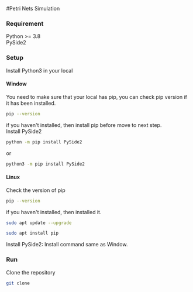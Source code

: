 #Petri Nets Simulation 

### Requirement 
Python >= 3.8 
\
PySide2

### Setup 
Install Python3 in your local

#### Window
You need to make sure that your local has pip, you can check pip version if it has been installed. 
```sh
pip --version
```
if you haven't installed, then install pip before move to next step.
\
Install PySide2
```sh
python -m pip install PySide2
```
or
```sh
python3 -m pip install PySide2
```
#### Linux
Check the version of pip
```sh
pip --version
```
if you haven't installed, then installed it.
```sh
sudo apt update --upgrade
```
```sh
sudo apt install pip
```
Install PySide2: Install command same as Window.

### Run
Clone the repository 
```sh
git clone 
```
